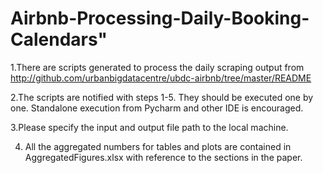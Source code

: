 # Airbnb-Processing-Daily-Booking-Calendars" 

1.There are scripts generated to process the daily scraping output from 
http://github.com/urbanbigdatacentre/ubdc-airbnb/tree/master/README

2.The scripts are notified with steps 1-5. They should be executed one by one. 
Standalone execution from Pycharm and other IDE is encouraged.

3.Please specify the input and output file path to the local machine. 

4. All the aggregated numbers for tables and plots are contained in  AggregatedFigures.xlsx with reference to the  sections in the paper.


